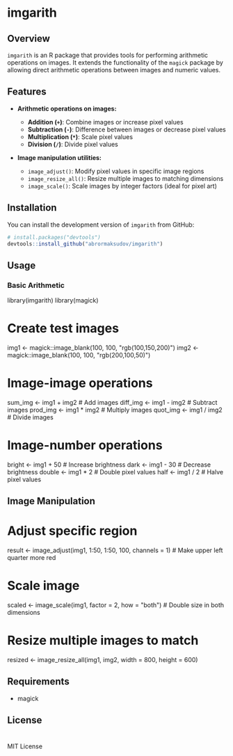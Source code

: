 # imgarith

<!-- badges: start -->
<!-- badges: end -->

## Overview

`imgarith` is an R package that provides tools for performing arithmetic operations on images. It extends the functionality of the `magick` package by allowing direct arithmetic operations between images and numeric values.

## Features

- **Arithmetic operations on images:**
  - **Addition (`+`)**: Combine images or increase pixel values
  - **Subtraction (`-`)**: Difference between images or decrease pixel values
  - **Multiplication (`*`)**: Scale pixel values
  - **Division (`/`)**: Divide pixel values

- **Image manipulation utilities:**
  - `image_adjust()`: Modify pixel values in specific image regions
  - `image_resize_all()`: Resize multiple images to matching dimensions
  - `image_scale()`: Scale images by integer factors (ideal for pixel art)

## Installation

You can install the development version of `imgarith` from GitHub:

```r
# install.packages("devtools")
devtools::install_github("abrormaksudov/imgarith")
```

## Usage
### Basic Arithmetic

library(imgarith)
library(magick)

# Create test images
img1 <- magick::image_blank(100, 100, "rgb(100,150,200)")
img2 <- magick::image_blank(100, 100, "rgb(200,100,50)")

# Image-image operations
sum_img <- img1 + img2      # Add images
diff_img <- img1 - img2     # Subtract images
prod_img <- img1 * img2     # Multiply images
quot_img <- img1 / img2     # Divide images

# Image-number operations
bright <- img1 + 50         # Increase brightness
dark <- img1 - 30           # Decrease brightness
double <- img1 * 2          # Double pixel values
half <- img1 / 2            # Halve pixel values


## Image Manipulation

# Adjust specific region
result <- image_adjust(img1, 1:50, 1:50, 100, channels = 1)  # Make upper left quarter more red

# Scale image
scaled <- image_scale(img1, factor = 2, how = "both")  # Double size in both dimensions

# Resize multiple images to match
resized <- image_resize_all(img1, img2, width = 800, height = 600)

## Requirements

- magick

## License
# 
MIT License

